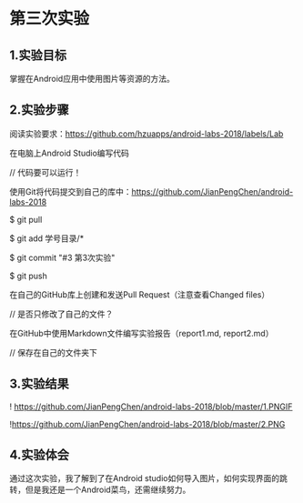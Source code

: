 # 第三次实验 
 
 ## 1.实验目标 
 
 掌握在Android应用中使用图片等资源的方法。 
 
 ## 2.实验步骤 
 
 阅读实验要求：https://github.com/hzuapps/android-labs-2018/labels/Lab 
 
 在电脑上Android Studio编写代码 
 
 // 代码要可以运行！ 
 
 使用Git将代码提交到自己的库中：https://github.com/JianPengChen/android-labs-2018 
 
 $ git pull 
 
 $ git add 学号目录/* 
 
 $ git commit "#3 第3次实验" 
 
 $ git push 
 
 在自己的GitHub库上创建和发送Pull Request（注意查看Changed files） 
 
 // 是否只修改了自己的文件？ 
 
 在GitHub中使用Markdown文件编写实验报告（report1.md, report2.md） 
 
 // 保存在自己的文件夹下 
 
  ## 3.实验结果 
 
 ! https://github.com/JianPengChen/android-labs-2018/blob/master/1.PNGIF
 
 !https://github.com/JianPengChen/android-labs-2018/blob/master/2.PNG
 ## 4.实验体会
 
 通过这次实验，我了解到了在Android studio如何导入图片，如何实现界面的跳转，但是我还是一个Android菜鸟，还需继续努力。
